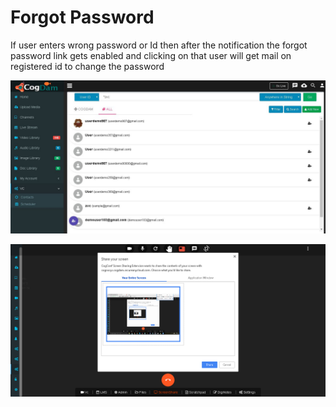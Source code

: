 # Forgot Password

If user enters wrong password or Id then after the notification the forgot password link gets enabled and clicking on that user will get mail on registered id to change the password

![](../.gitbook/assets/image%20%28134%29.png)

![](../.gitbook/assets/image%20%28143%29.png)



